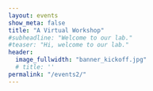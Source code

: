 ```yaml
---
layout: events
show_meta: false
title: "A Virtual Workshop"
#subheadline: "Welcome to our lab."
#teaser: "Hi, welcome to our lab."
header: 
  image_fullwidth: "banner_kickoff.jpg"
  # title: ''
permalink: "/events2/"
---
```


